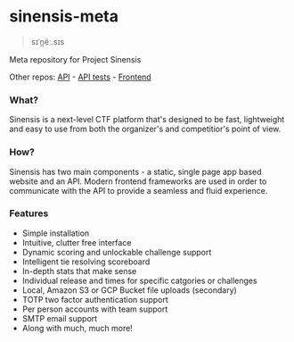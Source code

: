 # sinensis-meta

> sɪˈn̪ẽː.sɪs

Meta repository for Project Sinensis

Other repos: [API](https://github.com/riceteacatpanda/sinensis-api) - [API tests](https://github.com/riceteacatpanda/sinensis-tests) - [Frontend](https://github.com/riceteacatpanda/sinensis-web)
### What?

Sinensis is a next-level CTF platform that's designed to be fast, lightweight and easy to use from both the organizer's and competitior's point of view.

### How?

Sinensis has two main components - a static, single page app based website and an API. Modern frontend frameworks are used in order to communicate with the API to provide a seamless and fluid experience.

### Features

* Simple installation
* Intuitive, clutter free interface
* Dynamic scoring and unlockable challenge support
* Intelligent tie resolving scoreboard
* In-depth stats that make sense
* Individual release and  times for specific catgories or challenges
* Local, Amazon S3 or GCP Bucket file uploads (secondary)
* TOTP two factor authentication support
* Per person accounts with team support
* SMTP email support
* Along with much, much more!
